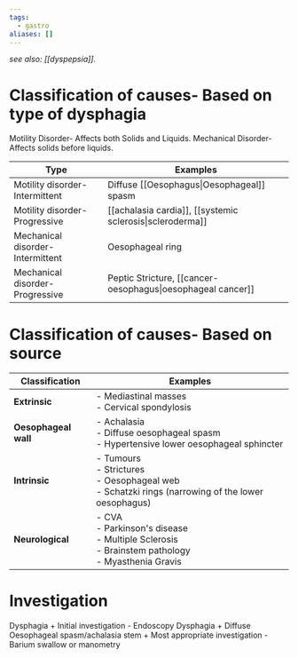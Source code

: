 ```yaml
---
tags:
  - gastro
aliases: []
---
```

*see also: [[dyspepsia]].* 

# Classification of causes- Based on type of dysphagia

Motility Disorder- Affects both Solids and Liquids.
Mechanical Disorder- Affects solids before liquids. 

| Type                              | Examples                                                     |
| --------------------------------- | ------------------------------------------------------------ |
| Motility disorder- Intermittent   | Diffuse [[Oesophagus\|Oesophageal]] spasm                    |
| Motility disorder- Progressive    | [[achalasia cardia]], [[systemic sclerosis\|scleroderma]]    |
| Mechanical disorder- Intermittent | Oesophageal ring                                             |
| Mechanical disorder- Progressive  | Peptic Stricture, [[cancer- oesophagus\|oesophageal cancer]] |
# Classification of causes- Based on source

| Classification       | Examples                                                                                               |
| -------------------- | ------------------------------------------------------------------------------------------------------ |
| **Extrinsic**        | - Mediastinal masses<br>- Cervical spondylosis                                                         |
| **Oesophageal wall** | - Achalasia<br>- Diffuse oesophageal spasm<br>- Hypertensive lower oesophageal sphincter               |
| **Intrinsic**        | - Tumours<br>- Strictures<br>- Oesophageal web<br>- Schatzki rings (narrowing of the lower oesophagus) |
| **Neurological**     | - CVA<br>- Parkinson's disease<br>- Multiple Sclerosis<br>- Brainstem pathology<br>- Myasthenia Gravis |
# Investigation
Dysphagia + Initial investigation - Endoscopy
Dysphagia + Diffuse Oesophageal spasm/achalasia stem + Most appropriate investigation - Barium swallow or manometry